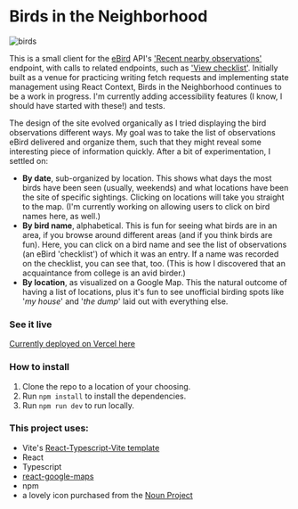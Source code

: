 # Birds in the Neighborhood
![birds](https://github.com/chrissygonzalez/bird-checklists/assets/8127482/aad2e5a0-bf6d-4856-9ea8-e89fcf5394ef)

This is a small client for the [eBird](https://ebird.org/home) API's ['Recent nearby observations'](https://documenter.getpostman.com/view/664302/S1ENwy59#62b5ffb3-006e-4e8a-8e50-21d90d036edc) endpoint, with calls to related endpoints, such as ['View checklist'](https://documenter.getpostman.com/view/664302/S1ENwy59#2ee89672-4211-4fc1-8493-5df884fbb386). Initially built as a venue for practicing writing fetch requests and implementing state management using React Context, Birds in the Neighborhood continues to be a work in progress. I'm currently adding accessibility features (I know, I should have started with these!) and tests.

The design of the site evolved organically as I tried displaying the bird observations different ways. My goal was to take the list of observations eBird delivered and organize them, such that they might reveal some interesting piece of information quickly. After a bit of experimentation, I settled on:
- **By date**, sub-organized by location. This shows what days the most birds have been seen (usually, weekends) and what locations have been the site of specific sightings. Clicking on locations will take you straight to the map. (I'm currently working on allowing users to click on bird names here, as well.)
- **By bird name**, alphabetical. This is fun for seeing what birds are in an area, if you browse around different areas (and if you think birds are fun). Here, you can click on a bird name and see the list of observations (an eBird 'checklist') of which it was an entry. If a name was recorded on the checklist, you can see that, too. (This is how  I discovered that an acquaintance from college is an avid birder.)
- **By location**, as visualized on a Google Map. This the natural outcome of having a list of locations, plus it's fun to see unofficial birding spots like '*my house*' and '*the dump*' laid out with everything else.

### See it live
[Currently deployed on Vercel here](https://bird-checklists.vercel.app/)

### How to install
1. Clone the repo to a location of your choosing.
2. Run `npm install` to install the dependencies.
3. Run `npm run dev` to run locally.

### This project uses:
- Vite's [React-Typescript-Vite template](https://github.com/vitejs/vite/tree/main/packages/create-vite)
- React
- Typescript
- [react-google-maps](https://github.com/visgl/react-google-maps)
- npm
- a lovely icon purchased from the [Noun Project](https://thenounproject.com/)